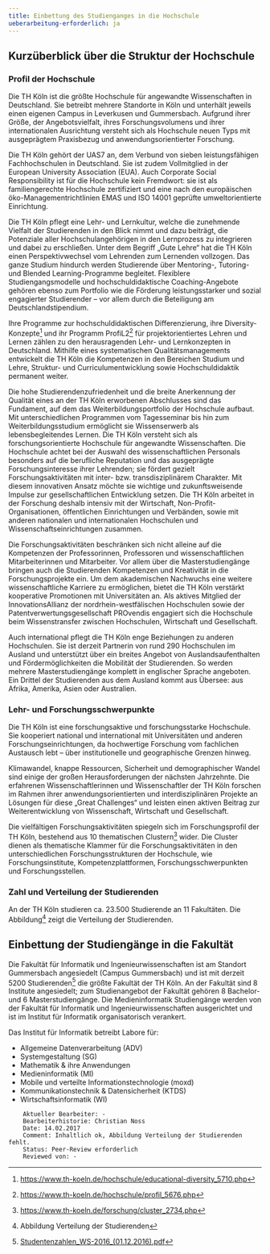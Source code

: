 ```yaml
---
title: Einbettung des Studienganges in die Hochschule
ueberarbeitung-erforderlich: ja 
---
```


## Kurzüberblick über die Struktur der Hochschule

### Profil der Hochschule

Die TH Köln ist die größte Hochschule für angewandte Wissenschaften in Deutschland. Sie betreibt mehrere Standorte in Köln und unterhält jeweils einen eigenen Campus in Leverkusen und Gummersbach. Aufgrund ihrer Größe, der Angebotsvielfalt, ihres Forschungsvolumens und ihrer internationalen Ausrichtung versteht sich als Hochschule neuen Typs mit ausgeprägtem Praxisbezug und anwendungsorientierter Forschung.

Die TH Köln gehört der UAS7 an, dem Verbund von sieben leistungsfähigen Fachhochschulen in Deutschland. Sie ist zudem Vollmitglied in der European University Association (EUA). Auch Corporate Social Responsibility ist für die Hochschule kein Fremdwort: sie ist als familiengerechte Hochschule zertifiziert und eine nach den europäischen öko-Managementrichtlinien EMAS und ISO 14001 geprüfte umweltorientierte Einrichtung.

Die TH Köln pflegt eine Lehr- und Lernkultur, welche die zunehmende Vielfalt der Studierenden in den Blick nimmt und dazu beiträgt, die Potenziale aller Hochschulangehörigen in den Lernprozess zu integrieren und dabei zu erschließen. Unter dem Begriff „Gute Lehre“ hat die TH Köln einen Perspektivwechsel vom Lehrenden zum Lernenden vollzogen. Das ganze Studium hindurch werden Studierende über Mentoring-, Tutoring- und Blended Learning-Programme begleitet. Flexiblere Studiengangsmodelle und hochschuldidaktische Coaching-Angebote gehören ebenso zum Portfolio wie die Förderung leistungsstarker und sozial engagierter Studierender – vor allem durch die Beteiligung am Deutschlandstipendium.

Ihre Programme zur hochschuldidaktischen Differenzierung, ihre Diversity-Konzepte[^Anhang-Diversity-Konzepte] und ihr Programm ProfiL2[^anhang-profil2] für projektorientiertes Lehren und Lernen zählen zu den herausragenden Lehr- und Lernkonzepten in Deutschland. Mithilfe eines systematischen Qualitätsmanagements entwickelt die TH Köln die Kompetenzen in den Bereichen Studium und Lehre, Struktur- und Curriculumentwicklung sowie Hochschuldidaktik permanent weiter.

Die hohe Studierendenzufriedenheit und die breite Anerkennung der Qualität eines an der TH Köln erworbenen Abschlusses sind das Fundament, auf dem das Weiterbildungsportfolio der Hochschule aufbaut. Mit unterschiedlichen Programmen vom Tagesseminar bis hin zum Weiterbildungsstudium ermöglicht sie Wissenserwerb als lebensbegleitendes Lernen. Die TH Köln versteht sich als forschungsorientierte Hochschule für angewandte Wissenschaften. Die Hochschule achtet bei der Auswahl des wissenschaftlichen Personals besonders auf die berufliche Reputation und das ausgeprägte Forschungsinteresse ihrer Lehrenden; sie fördert gezielt Forschungsaktivitäten mit inter- bzw. transdisziplinärem Charakter. Mit diesem innovativen Ansatz möchte sie wichtige und zukunftsweisende Impulse zur gesellschaftlichen Entwicklung setzen. Die TH Köln arbeitet in der Forschung deshalb intensiv mit der Wirtschaft, Non-Profit-Organisationen, öffentlichen Einrichtungen und Verbänden, sowie mit anderen nationalen und internationalen Hochschulen und Wissenschaftseinrichtungen zusammen.

Die Forschungsaktivitäten beschränken sich nicht alleine auf die Kompetenzen der Professorinnen, Professoren und wissenschaftlichen Mitarbeiterinnen und Mitarbeiter. Vor allem über die Masterstudiengänge bringen auch die Studierenden Kompetenzen und Kreativität in die Forschungsprojekte ein. Um dem akademischen Nachwuchs eine weitere wissenschaftliche Karriere zu ermöglichen, bietet die TH Köln verstärkt kooperative Promotionen mit Universitäten an. Als aktives Mitglied der InnovationsAllianz der nordrhein-westfälischen Hochschulen sowie der Patentverwertungsgesellschaft PROvendis engagiert sich die Hochschule beim Wissenstransfer zwischen Hochschulen, Wirtschaft und Gesellschaft.

Auch international pflegt die TH Köln enge Beziehungen zu anderen Hochschulen. Sie ist derzeit Partnerin von rund 290 Hochschulen im Ausland und unterstützt über ein breites Angebot von Auslandsaufenthalten und Fördermöglichkeiten die Mobilität der Studierenden. So werden mehrere Masterstudiengänge komplett in englischer Sprache angeboten. Ein Drittel der Studierenden aus dem Ausland kommt aus Übersee: aus Afrika, Amerika, Asien oder Australien.

### Lehr- und Forschungsschwerpunkte

Die TH Köln ist eine forschungsaktive und forschungsstarke Hochschule. Sie kooperiert national und international mit Universitäten und anderen Forschungseinrichtungen, da hochwertige Forschung vom fachlichen Austausch lebt – über institutionelle und geographische Grenzen hinweg.

Klimawandel, knappe Ressourcen, Sicherheit und demographischer Wandel sind einige der großen Herausforderungen der nächsten Jahrzehnte. Die erfahrenen Wissenschaftlerinnen und Wissenschaftler der TH Köln forschen im Rahmen ihrer anwendungsorientierten und interdisziplinären Projekte an Lösungen für diese „Great Challenges“ und leisten einen aktiven Beitrag zur Weiterentwicklung von Wissenschaft, Wirtschaft und Gesellschaft.

Die vielfältigen Forschungsaktivitäten spiegeln sich im Forschungsprofil der TH Köln, bestehend aus 10 thematischen Clustern[^anhang-forschungscluster-th]  wider. Die Cluster dienen als thematische Klammer für die Forschungsaktivitäten in den unterschiedlichen Forschungsstrukturen der Hochschule, wie Forschungsinstitute, Kompetenzplattformen, Forschungsschwerpunkten und Forschungsstellen.

### Zahl und Verteilung der Studierenden

An der TH Köln studieren ca. 23.500 Studierende an 11 Fakultäten. Die Abbildung[^abbildung-verteilung-der-studierenden] zeigt die Verteilung der Studierenden.


## Einbettung der Studiengänge in die Fakultät

Die Fakultät für Informatik und Ingenieurwissenschaften ist am Standort Gummersbach angesiedelt (Campus Gummersbach) und ist mit derzeit 5200 Studierenden[^studierende-gm-2016] die größte Fakultät der TH Köln. An der Fakultät sind 8 Institute angesiedelt; zum Studienangebot der Fakultät gehören 8 Bachelor- und 6 Masterstudiengänge. Die Medieninformatik Studiengänge werden von der Fakultät für Informatik und Ingenieurwissenschaften ausgerichtet und ist im Institut für Informatik organisatorisch verankert. 

Das Institut für Informatik betreibt Labore für:
- Allgemeine Datenverarbeitung (ADV)
- Systemgestaltung (SG)
- Mathematik & ihre Anwendungen
- Medieninformatik (MI)
- Mobile und verteilte Informationstechnologie (moxd)
- Kommunikationstechnik & Datensicherheit (KTDS)
- Wirtschaftsinformatik (WI)

~~~~~
	Aktueller Bearbeiter: -
	Bearbeiterhistorie: Christian Noss
	Date: 14.02.2017
	Comment: Inhaltlich ok, Abbildung Verteilung der Studierenden fehlt.
	Status: Peer-Review erforderlich
	Reviewed von: -
~~~~~

[^Anhang-Diversity-Konzepte]: <a href="https://www.th-koeln.de/hochschule/educational-diversity_5710.php">https://www.th-koeln.de/hochschule/educational-diversity_5710.php</a>
[^anhang-profil2]: <a href="https://www.th-koeln.de/hochschule/profil_5676.php">https://www.th-koeln.de/hochschule/profil_5676.php</a>
[^anhang-forschungscluster-th]: <a href="https://www.th-koeln.de/forschung/cluster_2734.php">https://www.th-koeln.de/forschung/cluster_2734.php</a>
[^abbildung-verteilung-der-studierenden]: Abbildung Verteilung der Studierenden
[^studierende-gm-2016]: <a href="../anhaenge/Studentenzahlen_WS-2016_(01.12.2016).pdf">Studentenzahlen_WS-2016_(01.12.2016).pdf</a>
